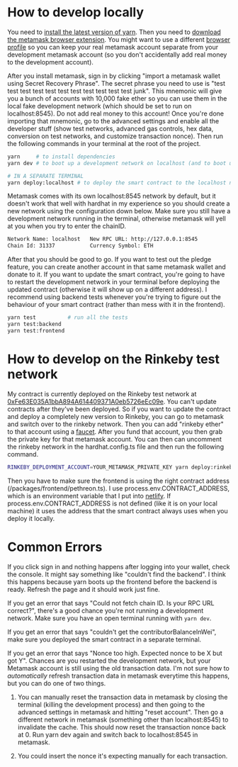 # How to develop locally

You need to [install the latest version of yarn](https://yarnpkg.com/getting-started/install). Then you need to [download the metamask browser extension](https://metamask.io/). You might want to use a different [browser profile](https://youtu.be/Ik8-xn4DyCo?t=15) so you can keep your real metamask account separate from your development metamask account (so you don't accidentally add real money to the development account). 

After you install metamask, sign in by clicking "import a metamask wallet using Secret Recovery Phrase". The secret phrase you need to use is "test test test test test test test test test test test junk". This mnemonic will give you a bunch of accounts with 10,000 fake ether so you can use them in the local fake development network (which should be set to run on localhost:8545). Do not add real money to this account! Once you're done importing that mnemonic, go to the advanced settings and enable all the developer stuff (show test networks, advanced gas controls, hex data, conversion on test networks, and customize transaction nonce). Then run the following commands in your terminal at the root of the project.

```bash
yarn     # to install dependencies 
yarn dev # to boot up a development network on localhost (and to boot up the react frontend)

# IN A SEPARATE TERMINAL
yarn deploy:localhost # to deploy the smart contract to the localhost network 
```

Metamask comes with its own localhost:8545 network by default, but it doesn't work that well with hardhat in my experience so you should create a new network using the configuration down below. Make sure you still have a development network running in the terminal, otherwise metamask will yell at you when you try to enter the chainID.

```bash
Network Name: localhost   New RPC URL: http://127.0.0.1:8545
Chain Id: 31337           Currency Symbol: ETH
```

After that you should be good to go. If you want to test out the pledge feature, you can create another account in that same metamask wallet and donate to it. If you want to update the smart contract, you're going to have to restart the development network in your terminal before deploying the updated contract (otherwise it will show up on a different address). I recommend using backend tests whenever you're trying to figure out the behaviour of your smart contract (rather than mess with it in the frontend).

```bash
yarn test          # run all the tests
yarn test:backend  
yarn test:frontend
```

# How to develop on the Rinkeby test network 

My contract is currently deployed on the Rinkeby test network at [0xFe63E035A1bbA894A614409371A0eb5726eEc09e](https://rinkeby.etherscan.io/address/0xFe63E035A1bbA894A614409371A0eb5726eEc09e). You can't update contracts after they've been deployed. So if you want to update the contract and deploy a completely new version to Rinkeby, you can go to metamask and switch over to the rinkeby network. Then you can add "rinkeby ether" to that account using a [faucet](https://faucets.chain.link/rinkeby). After you fund that account, you then grab the private key for that metamask account. You can then can uncomment the rinkeby network in the hardhat.config.ts file and then run the following command.

```bash
RINKEBY_DEPLOYMENT_ACCOUNT=YOUR_METAMASK_PRIVATE_KEY yarn deploy:rinkeby
```

Then you have to make sure the frontend is using the right contract address (/packages/frontend/pethreon.ts). I use process.env.CONTRACT_ADDRESS, which is an environment variable that I put into [netlify](https://www.netlify.com/). If process.env.CONTRACT_ADDRESS is not defined (like it is on your local machine) it uses the address that the smart contract always uses when you deploy it locally. 

# Common Errors

If you click sign in and nothing happens after logging into your wallet, check the console. It might say something like "couldn't find the backend". I think this happens because yarn boots up the frontend before the backend is ready. Refresh the page and it should work just fine.

If you get an error that says "Could not fetch chain ID. Is your RPC URL correct?", there's a good chance you're not running a development network. Make sure you have an open terminal running with `yarn dev`. 

If you get an error that says "couldn't get the contributorBalanceInWei", make sure you deployed the smart contract in a separate terminal.

If you get an error that says "Nonce too high. Expected nonce to be X but got Y". Chances are you restarted the development network, but your Metamask account is still using the old transaction data. I'm not sure how to _automatically_ refresh transaction data in metamask everytime this happens, but you can do one of two things.

1. You can manually reset the transaction data in metamask by closing the terminal (killing the development process) and then going to the advanced settings in metamask and hitting "reset account". Then go a different network in metamask (something other than localhost:8545) to invalidate the cache. This should now reset the transaction nonce back at 0. Run yarn dev again and switch back to localhost:8545 in metamask.

2. You could insert the nonce it's expecting manually for each transaction.
